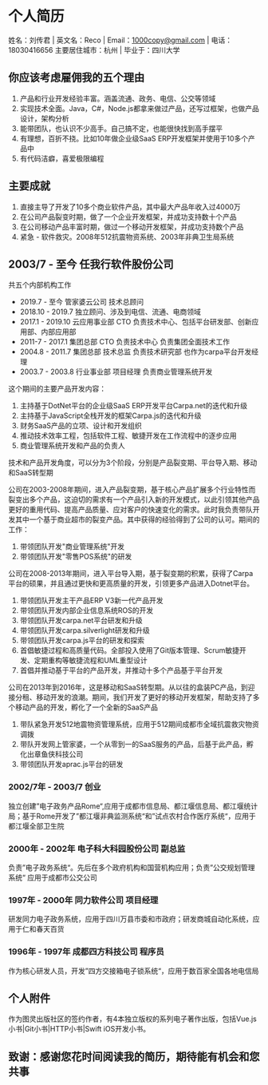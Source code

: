 # 个人简历

姓名：刘传君 | 英文名：Reco | Email：1000copy@gmail.com | 电话： 18030416656
主要居住城市：杭州 | 毕业于：四川大学


## 你应该考虑雇佣我的五个理由

1. 产品和行业开发经验丰富。涵盖流通、政务、电信、公交等领域
2. 实现技术全面。Java，C#，Node.js都拿来做过产品，还写过框架，也做产品设计，架构分析
3. 能带团队，也认识不少高手。自己搞不定，也能很快找到高手摆平
4. 有理想，百折不挠。比如10年做企业级SaaS ERP开发框架并使用于10多个产品中
5. 有代码洁癖，喜爱极限编程

## 主要成就

1. 直接主导了开发了10多个商业软件产品，其中最大产品年收入过4000万
2. 在公司产品裂变时期，做了一个企业开发框架，并成功支持数十个产品
3. 在公司移动产品丰富时期，做过一个移动开发框架，并成功支持数个产品
4. 紧急 - 软件救灾。2008年512抗震物资系统、2003年非典卫生局系统

## 2003/7 - 至今 任我行软件股份公司 

共五个内部机构工作

- 2019.7 - 至今     管家婆云公司 技术总顾问
- 2018.10 - 2019.7  独立顾问、涉及到电信、流通、电商领域
- 2017.1 - 2019.10  云应用事业部 CTO 负责技术中心、包括平台研发部、创新应用部、内部应用部
- 2011-7 - 2017.1   集团总部     CTO  负责技术中心      负责集团全面技术工作
- 2004.8 - 2011.7   集团总部 技术总监 负责技术研究部 也作为carpa平台开发经理
- 2003.7 - 2003.8   行业事业部 项目经理 负责商业管理系统开发

这个期间的主要产品开发内容：

1. 主持基于DotNet平台的企业级SaaS ERP开发平台Carpa.net的迭代和升级
2. 主持基于JavaScript全栈开发的框架Carpa.js的迭代和升级
3. 财务SaaS产品的立项、设计和开发组织
4. 推动技术效率工程，包括软件工程、敏捷开发在工作流程中的逐步应用
5. 商业管理系统开发和产品的负责人


技术和产品开发角度，可以分为3个阶段，分别是产品裂变期、平台导入期、移动和SaaS转型期

公司在2003-2008年期间，进入产品裂变期，基于核心产品扩展多个行业特性而裂变出多个产品，这迫切的需求有一个产品引入新的开发模式，以此引领其他产品更好的重用代码、提高产品质量、应对客户的快速变化的需求。此时我负责带队开发其中一个基于商业超市的裂变产品。其中获得的经验得到了公司的认可。期间的工作：

1. 带领团队开发"商业管理系统"开发
2. 带领团队开发"零售POS系统"的研发

公司在2008-2013年期间，进入平台导入期，基于裂变期的积累，获得了Carpa平台的硕果，并且通过更快和更高质量的开发，引领更多产品进入Dotnet平台。

1. 带领团队开发主干产品ERP V3新一代产品开发
2. 带领团队开发内部企业信息系统ROS的开发
3. 带领团队开发carpa.net平台研发和升级
4. 带领团队开发carpa.silverlight研发和升级
5. 带领团队开发carpa.js平台的研发和探索
6. 首倡敏捷过程和高质量代码。全部投入使用了Git版本管理、Scrum敏捷开发、定期重构等敏捷流程和UML重型设计
7. 首倡并推动基于平台的产品开发，并推动十多个产品基于平台开发

公司在2013年到2016年，这是移动和SaaS转型期。从以往的盒装PC产品，到迎接分租、移动开发的浪潮。期间，我们开发了更好的移动开发框架，帮助支持了多个移动产品的开发，孵化了一个全新的SaaS产品

1. 带队紧急开发512地震物资管理系统，应用于512期间成都市全域抗震救灾物资调拨
2. 带队开发网上管家婆，一个从零到一的SaaS服务的产品，后基于此产品，孵化出章鱼侠科技公司
3. 带领团队开发aprac.js平台的研发

### 2002/7年 - 2003/7 创业

独立创建”电子政务产品Rome“,应用于成都市信息局、都江堰信息局、都江堰统计局；基于Rome开发了”都江堰非典监测系统“和”试点农村合作医疗系统“，应用于都江堰全部卫生院

### 2000年 - 2002年 电子科大科园股份公司 副总监

负责”电子政务系统“。先后在多个政府机构和国营机构应用；负责”公交规划管理系统“ 应用于成都市公交公司

### 1997年 - 2000年 同力软件公司 项目经理

研发同力电子政务系统，应用于四川万县市委和市政府；研发商城自动化系统，应用于仁和春天百货

### 1996年 - 1997年 成都四方科技公司 程序员

作为核心研发人员，开发”四方交接箱电子锁系统“，应用于数百家全国各地电信局

## 个人附件
作为图灵出版社区的签约作者，有4本独立版权的系列电子著作出版，包括Vue.js小书|Git小书|HTTP小书|Swift iOS开发小书。
## 致谢：感谢您花时间阅读我的简历，期待能有机会和您共事


